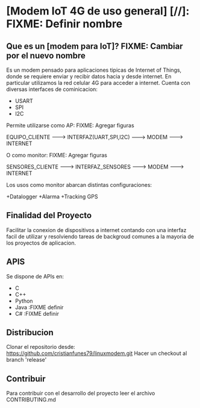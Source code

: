 # [Modem IoT 4G de uso general] [//]: FIXME: Definir nombre
## Que es un [modem para IoT]? FIXME: Cambiar por el nuevo nombre

Es un modem pensado para aplicaciones tipicas de Internet of Things, donde se requiere enviar y recibir datos hacia y desde internet.
En particular utilizamos la red celular 4G para acceder a internet.
Cuenta con diversas interfaces de cominicacion:
+ USART
+ SPI
+ I2C

Permite utilizarse como AP: FIXME: Agregar figuras

EQUIPO_CLIENTE ---> INTERFAZ(UART,SPI,I2C) ---> MODEM ---> INTERNET

O como monitor: FIXME: Agregar figuras

SENSORES_CLIENTE ---> INTERFAZ_SENSORES ---> MODEM ---> INTERNET


Los usos como monitor abarcan distintas configuraciones:

+Datalogger
+Alarma
+Tracking GPS

## Finalidad del Proyecto
Facilitar la conexion de dispositivos a internet contando con una interfaz facil de utilizar y resolviendo tareas de backgroud comunes a la mayoria de los proyectos de aplicacion. 

## APIS 
Se dispone de APIs en:
+ C
+ C++
+ Python
+ Java :FIXME definir
+ C# :FIXME definir

## Distribucion
Clonar el repositorio desde: https://github.com/cristianfunes79/linuxmodem.git
Hacer un checkout al branch 'release'

## Contribuir
Para contribuir con el desarrollo del proyecto leer el archivo CONTRIBUTING.md
